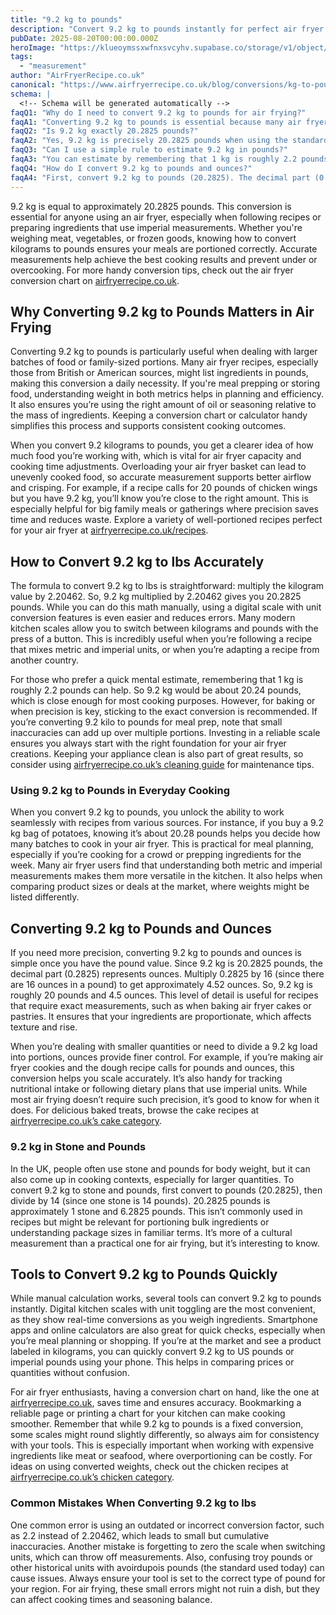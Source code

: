 ```yaml
---
title: "9.2 kg to pounds"
description: "Convert 9.2 kg to pounds instantly for perfect air fryer meal prep. Get accurate results and cooking tips for your recipes today."
pubDate: 2025-08-20T00:00:00.000Z
heroImage: "https://klueoymssxwfnxsvcyhv.supabase.co/storage/v1/object/public/Shmucket/9-2-kg-to-pounds.webp"
tags:
  - "measurement"
author: "AirFryerRecipe.co.uk"
canonical: "https://www.airfryerrecipe.co.uk/blog/conversions/kg-to-pounds/9-2-kg-to-pounds"
schema: |
  <!-- Schema will be generated automatically -->
faqQ1: "Why do I need to convert 9.2 kg to pounds for air frying?"
faqA1: "Converting 9.2 kg to pounds is essential because many air fryer recipes, especially those from the US or UK, use imperial measurements. Accurate conversions ensure you use the right ingredient quantities, which affects cooking time, crispiness, and overall results. It also helps with portion control and prevents overloading your air fryer basket."
faqQ2: "Is 9.2 kg exactly 20.2825 pounds?"
faqA2: "Yes, 9.2 kg is precisely 20.2825 pounds when using the standard conversion factor of 1 kg = 2.20462 pounds. For most cooking purposes, rounding to 20.3 pounds is acceptable, but for baking or precise recipes, stick to the exact figure. Digital scales can help you achieve this accuracy easily."
faqQ3: "Can I use a simple rule to estimate 9.2 kg in pounds?"
faqA3: "You can estimate by remembering that 1 kg is roughly 2.2 pounds, so 9.2 kg would be about 20.24 pounds. This is close enough for everyday air frying, like weighing potatoes or chicken. For more precision, especially with baking or large batches, use the exact conversion or a scale with unit conversion."
faqQ4: "How do I convert 9.2 kg to pounds and ounces?"
faqA4: "First, convert 9.2 kg to pounds (20.2825). The decimal part (0.2825) represents the fraction of a pound. Multiply that by 16 to get ounces: 0.2825 x 16 = 4.52 ounces. So, 9.2 kg is approximately 20 pounds and 4.5 ounces. This is useful for recipes requiring fine measurement."
---
```

<p>9.2 kg is equal to approximately 20.2825 pounds. This conversion is essential for anyone using an air fryer, especially when following recipes or preparing ingredients that use imperial measurements. Whether you're weighing meat, vegetables, or frozen goods, knowing how to convert kilograms to pounds ensures your meals are portioned correctly. Accurate measurements help achieve the best cooking results and prevent under or overcooking. For more handy conversion tips, check out the air fryer conversion chart on <a href="https://www.airfryerrecipe.co.uk/air-fryer-conversion-chart">airfryerrecipe.co.uk</a>.</p>

<h2>Why Converting 9.2 kg to Pounds Matters in Air Frying</h2>
<p>Converting 9.2 kg to pounds is particularly useful when dealing with larger batches of food or family-sized portions. Many air fryer recipes, especially those from British or American sources, might list ingredients in pounds, making this conversion a daily necessity. If you're meal prepping or storing food, understanding weight in both metrics helps in planning and efficiency. It also ensures you’re using the right amount of oil or seasoning relative to the mass of ingredients. Keeping a conversion chart or calculator handy simplifies this process and supports consistent cooking outcomes.</p>
<p>When you convert 9.2 kilograms to pounds, you get a clearer idea of how much food you’re working with, which is vital for air fryer capacity and cooking time adjustments. Overloading your air fryer basket can lead to unevenly cooked food, so accurate measurement supports better airflow and crisping. For example, if a recipe calls for 20 pounds of chicken wings but you have 9.2 kg, you’ll know you’re close to the right amount. This is especially helpful for big family meals or gatherings where precision saves time and reduces waste. Explore a variety of well-portioned recipes perfect for your air fryer at <a href="https://www.airfryerrecipe.co.uk/recipes">airfryerrecipe.co.uk/recipes</a>.</p>

<h2>How to Convert 9.2 kg to lbs Accurately</h2>
<p>The formula to convert 9.2 kg to lbs is straightforward: multiply the kilogram value by 2.20462. So, 9.2 kg multiplied by 2.20462 gives you 20.2825 pounds. While you can do this math manually, using a digital scale with unit conversion features is even easier and reduces errors. Many modern kitchen scales allow you to switch between kilograms and pounds with the press of a button. This is incredibly useful when you’re following a recipe that mixes metric and imperial units, or when you’re adapting a recipe from another country.</p>
<p>For those who prefer a quick mental estimate, remembering that 1 kg is roughly 2.2 pounds can help. So 9.2 kg would be about 20.24 pounds, which is close enough for most cooking purposes. However, for baking or when precision is key, sticking to the exact conversion is recommended. If you’re converting 9.2 kilo to pounds for meal prep, note that small inaccuracies can add up over multiple portions. Investing in a reliable scale ensures you always start with the right foundation for your air fryer creations. Keeping your appliance clean is also part of great results, so consider using <a href="https://www.airfryerrecipe.co.uk/air-fryer-cleaner">airfryerrecipe.co.uk’s cleaning guide</a> for maintenance tips.</p>

<h3>Using 9.2 kg to Pounds in Everyday Cooking</h3>
<p>When you convert 9.2 kg to pounds, you unlock the ability to work seamlessly with recipes from various sources. For instance, if you buy a 9.2 kg bag of potatoes, knowing it’s about 20.28 pounds helps you decide how many batches to cook in your air fryer. This is practical for meal planning, especially if you’re cooking for a crowd or prepping ingredients for the week. Many air fryer users find that understanding both metric and imperial measurements makes them more versatile in the kitchen. It also helps when comparing product sizes or deals at the market, where weights might be listed differently.</p>

<h2>Converting 9.2 kg to Pounds and Ounces</h2>
<p>If you need more precision, converting 9.2 kg to pounds and ounces is simple once you have the pound value. Since 9.2 kg is 20.2825 pounds, the decimal part (0.2825) represents ounces. Multiply 0.2825 by 16 (since there are 16 ounces in a pound) to get approximately 4.52 ounces. So, 9.2 kg is roughly 20 pounds and 4.5 ounces. This level of detail is useful for recipes that require exact measurements, such as when baking air fryer cakes or pastries. It ensures that your ingredients are proportionate, which affects texture and rise.</p>
<p>When you’re dealing with smaller quantities or need to divide a 9.2 kg load into portions, ounces provide finer control. For example, if you’re making air fryer cookies and the dough recipe calls for pounds and ounces, this conversion helps you scale accurately. It’s also handy for tracking nutritional intake or following dietary plans that use imperial units. While most air frying doesn’t require such precision, it’s good to know for when it does. For delicious baked treats, browse the cake recipes at <a href="https://www.airfryerrecipe.co.uk/recipe-category/cakes">airfryerrecipe.co.uk’s cake category</a>.</p>

<h3>9.2 kg in Stone and Pounds</h3>
<p>In the UK, people often use stone and pounds for body weight, but it can also come up in cooking contexts, especially for larger quantities. To convert 9.2 kg to stone and pounds, first convert to pounds (20.2825), then divide by 14 (since one stone is 14 pounds). 20.2825 pounds is approximately 1 stone and 6.2825 pounds. This isn’t commonly used in recipes but might be relevant for portioning bulk ingredients or understanding package sizes in familiar terms. It’s more of a cultural measurement than a practical one for air frying, but it’s interesting to know.</p>

<h2>Tools to Convert 9.2 kg to Pounds Quickly</h2>
<p>While manual calculation works, several tools can convert 9.2 kg to pounds instantly. Digital kitchen scales with unit toggling are the most convenient, as they show real-time conversions as you weigh ingredients. Smartphone apps and online calculators are also great for quick checks, especially when you’re meal planning or shopping. If you’re at the market and see a product labeled in kilograms, you can quickly convert 9.2 kg to US pounds or imperial pounds using your phone. This helps in comparing prices or quantities without confusion.</p>
<p>For air fryer enthusiasts, having a conversion chart on hand, like the one at <a href="https://www.airfryerrecipe.co.uk">airfryerrecipe.co.uk</a>, saves time and ensures accuracy. Bookmarking a reliable page or printing a chart for your kitchen can make cooking smoother. Remember that while 9.2 kg to pounds is a fixed conversion, some scales might round slightly differently, so always aim for consistency with your tools. This is especially important when working with expensive ingredients like meat or seafood, where overportioning can be costly. For ideas on using converted weights, check out the chicken recipes at <a href="https://www.airfryerrecipe.co.uk/recipe-category/chicken">airfryerrecipe.co.uk’s chicken category</a>.</p>

<h3>Common Mistakes When Converting 9.2 kg to lbs</h3>
<p>One common error is using an outdated or incorrect conversion factor, such as 2.2 instead of 2.20462, which leads to small but cumulative inaccuracies. Another mistake is forgetting to zero the scale when switching units, which can throw off measurements. Also, confusing troy pounds or other historical units with avoirdupois pounds (the standard used today) can cause issues. Always ensure your tool is set to the correct type of pound for your region. For air frying, these small errors might not ruin a dish, but they can affect cooking times and seasoning balance.</p>

